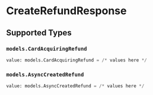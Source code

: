 # CreateRefundResponse


## Supported Types

### `models.CardAcquiringRefund`

```python
value: models.CardAcquiringRefund = /* values here */
```

### `models.AsyncCreatedRefund`

```python
value: models.AsyncCreatedRefund = /* values here */
```

